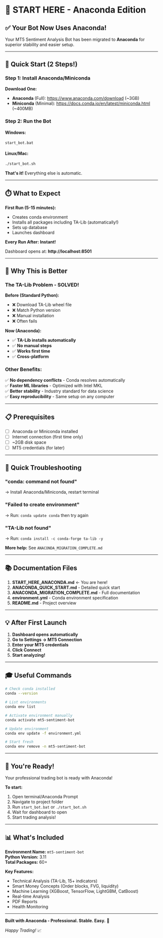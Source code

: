 # 🎯 START HERE - Anaconda Edition

## ✅ Your Bot Now Uses Anaconda!

Your MT5 Sentiment Analysis Bot has been migrated to **Anaconda** for superior stability and easier setup.

---

## 🚀 Quick Start (2 Steps!)

### Step 1: Install Anaconda/Miniconda

**Download One:**
- **Anaconda** (Full): https://www.anaconda.com/download (~3GB)
- **Miniconda** (Minimal): https://docs.conda.io/en/latest/miniconda.html (~400MB)

### Step 2: Run the Bot

#### Windows:
```batch
start_bot.bat
```

#### Linux/Mac:
```bash
./start_bot.sh
```

**That's it!** Everything else is automatic.

---

## ⏱️ What to Expect

**First Run (5-15 minutes):**
- Creates conda environment
- Installs all packages including TA-Lib (automatically!)
- Sets up database
- Launches dashboard

**Every Run After: Instant!**

Dashboard opens at: **http://localhost:8501**

---

## 🌟 Why This is Better

### The TA-Lib Problem - SOLVED!

**Before (Standard Python):**
- ❌ Download TA-Lib wheel file
- ❌ Match Python version
- ❌ Manual installation
- ❌ Often fails

**Now (Anaconda):**
- ✅ **TA-Lib installs automatically**
- ✅ **No manual steps**
- ✅ **Works first time**
- ✅ **Cross-platform**

### Other Benefits:
✅ **No dependency conflicts** - Conda resolves automatically  
✅ **Faster ML libraries** - Optimized with Intel MKL  
✅ **Better stability** - Industry standard for data science  
✅ **Easy reproducibility** - Same setup on any computer  

---

## 📋 Prerequisites

- [ ] Anaconda or Miniconda installed
- [ ] Internet connection (first time only)
- [ ] ~2GB disk space
- [ ] MT5 credentials (for later)

---

## 🐛 Quick Troubleshooting

### "conda: command not found"
→ Install Anaconda/Miniconda, restart terminal

### "Failed to create environment"
→ Run: `conda update conda` then try again

### "TA-Lib not found"
→ Run: `conda install -c conda-forge ta-lib -y`

**More help:** See `ANACONDA_MIGRATION_COMPLETE.md`

---

## 📚 Documentation Files

1. **START_HERE_ANACONDA.md** ← You are here!
2. **ANACONDA_QUICK_START.md** - Detailed quick start
3. **ANACONDA_MIGRATION_COMPLETE.md** - Full documentation
4. **environment.yml** - Conda environment specification
5. **README.md** - Project overview

---

## 💡 After First Launch

1. **Dashboard opens automatically**
2. **Go to Settings → MT5 Connection**
3. **Enter your MT5 credentials**
4. **Click Connect**
5. **Start analyzing!**

---

## 🎓 Useful Commands

```bash
# Check conda installed
conda --version

# List environments
conda env list

# Activate environment manually
conda activate mt5-sentiment-bot

# Update environment
conda env update -f environment.yml

# Start fresh
conda env remove -n mt5-sentiment-bot
```

---

## 🎉 You're Ready!

Your professional trading bot is ready with Anaconda!

**To start:**
1. Open terminal/Anaconda Prompt
2. Navigate to project folder
3. Run `start_bot.bat` or `./start_bot.sh`
4. Wait for dashboard to open
5. Start trading analysis!

---

## 📊 What's Included

**Environment Name:** `mt5-sentiment-bot`  
**Python Version:** 3.11  
**Total Packages:** 60+  

**Key Features:**
- Technical Analysis (TA-Lib, 15+ indicators)
- Smart Money Concepts (Order blocks, FVG, liquidity)
- Machine Learning (XGBoost, TensorFlow, LightGBM, CatBoost)
- Real-time Analysis
- PDF Reports
- Health Monitoring

---

**Built with Anaconda - Professional. Stable. Easy.** 🐍

*Happy Trading!* 📈
